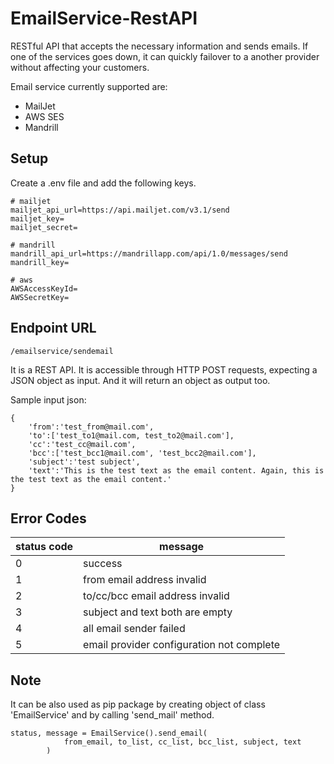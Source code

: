 # EmailService-RestAPI

RESTful API that accepts the necessary information and sends emails. If one of the services goes down, it can quickly failover to a another provider without affecting your customers.

Email service currently supported are:
- MailJet
- AWS SES
- Mandrill

Setup
-----------
Create a .env file and add the following keys.
```
# mailjet
mailjet_api_url=https://api.mailjet.com/v3.1/send
mailjet_key=
mailjet_secret=

# mandrill
mandrill_api_url=https://mandrillapp.com/api/1.0/messages/send
mandrill_key=

# aws
AWSAccessKeyId=
AWSSecretKey=
```

Endpoint URL
-----------
```
/emailservice/sendemail
```
It is a REST API. It is accessible through HTTP POST requests, expecting a JSON object as input. And it will return an object as output too.


Sample input json:
```
{
    'from':'test_from@mail.com',
    'to':['test_to1@mail.com, test_to2@mail.com'],
    'cc':'test_cc@mail.com',
    'bcc':['test_bcc1@mail.com', 'test_bcc2@mail.com'],
    'subject':'test subject',
    'text':'This is the test text as the email content. Again, this is the test text as the email content.'
}
```

Error Codes
-----------
status code | message
----------- | -------
0           | success
1           | from email address invalid
2           | to/cc/bcc email address invalid
3           | subject and text both are empty
4           | all email sender failed
5           | email provider configuration not complete


Note
-----------
It can be also used as pip package by creating object of class 'EmailService' and by calling 'send_mail' method.
```
status, message = EmailService().send_email(
            from_email, to_list, cc_list, bcc_list, subject, text
        )
```
